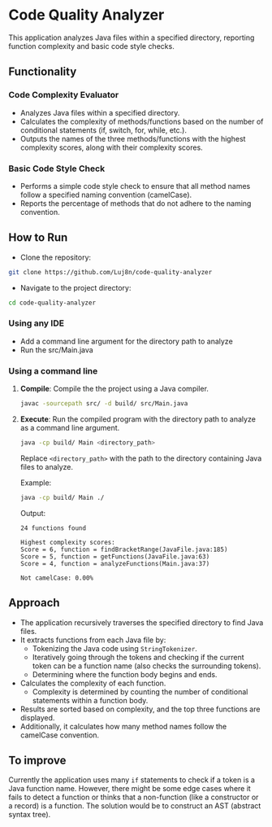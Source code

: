 # Code Quality Analyzer

This application analyzes Java files within a specified directory, reporting function complexity and basic code style checks.

## Functionality

### Code Complexity Evaluator

- Analyzes Java files within a specified directory.
- Calculates the complexity of methods/functions based on the number of conditional statements (if, switch, for, while, etc.).
- Outputs the names of the three methods/functions with the highest complexity scores, along with their complexity scores.

### Basic Code Style Check

- Performs a simple code style check to ensure that all method names follow a specified naming convention (camelCase).
- Reports the percentage of methods that do not adhere to the naming convention.

## How to Run

- Clone the repository:

```bash
git clone https://github.com/Luj8n/code-quality-analyzer
```

- Navigate to the project directory:

```bash
cd code-quality-analyzer
```

### Using any IDE

- Add a command line argument for the directory path to analyze
- Run the src/Main.java

### Using a command line

1. **Compile**: Compile the the project using a Java compiler.

   ```bash
   javac -sourcepath src/ -d build/ src/Main.java

   ```

2. **Execute**: Run the compiled program with the directory path to analyze as a command line argument.

   ```bash
   java -cp build/ Main <directory_path>
   ```

   Replace `<directory_path>` with the path to the directory containing Java files to analyze.

   Example:

   ```bash
   java -cp build/ Main ./
   ```

   Output:

   ```
   24 functions found

   Highest complexity scores:
   Score = 6, function = findBracketRange(JavaFile.java:185)
   Score = 5, function = getFunctions(JavaFile.java:63)
   Score = 4, function = analyzeFunctions(Main.java:37)

   Not camelCase: 0.00%
   ```

## Approach

- The application recursively traverses the specified directory to find Java files.
- It extracts functions from each Java file by:
  - Tokenizing the Java code using `StringTokenizer`.
  - Iteratively going through the tokens and checking if the current token can be a function name (also checks the surrounding tokens).
  - Determining where the function body begins and ends.
- Calculates the complexity of each function.
  - Complexity is determined by counting the number of conditional statements within a function body.
- Results are sorted based on complexity, and the top three functions are displayed.
- Additionally, it calculates how many method names follow the camelCase convention.

## To improve

Currently the application uses many `if` statements to check if a token is a Java function name. However, there might be some edge cases where it fails to detect a function or thinks that a non-function (like a constructor or a record) is a function. The solution would be to construct an AST (abstract syntax tree).
